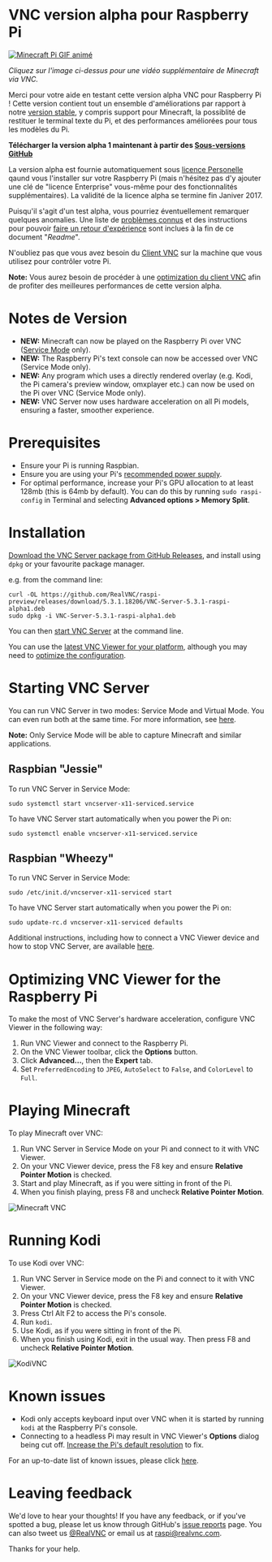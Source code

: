 VNC version alpha pour Raspberry Pi
==========================

[![Minecraft Pi GIF animé](MinecraftPi.gif)](http://www.youtube.com/watch?v=nMhjg7GdRWY "Vidéo Pi")

*Cliquez sur l'image ci-dessus pour une vidéo supplémentaire de Minecraft via VNC.*

Merci pour votre aide en testant cette version alpha VNC pour Raspberry Pi ! Cette version contient tout un ensemble d'améliorations par rapport à notre [version stable](https://www.realvnc.com/download/vnc/raspberrypi/), y compris support pour Minecraft, la possiblité de restituer le terminal texte du Pi, et des performances améliorées pour tous les modèles du Pi. 

**Télécharger la version alpha 1 maintenant à partir des [Sous-versions GitHub](https://github.com/RealVNC/raspi-preview/releases/download/5.3.1.18206/VNC-Server-5.3.1-raspi-alpha1.deb)**

La version alpha est fournie automatiquement sous [licence Personelle](https://www.realvnc.com/products/vnc/#versions) qaund vous l'installer sur votre Raspberry Pi (mais n'hésitez pas d'y ajouter une clé de "licence Enterprise" vous-même pour des fonctionnalités supplémentaires). La validité de la licence alpha se termine fin Janiver 2017.

Puisqu'il s'agit d'un test alpha, vous pourriez éventuellement remarquer quelques anomalies. Une liste de [problèmes connus](#knownIssues) et des instructions pour pouvoir [faire un retour d'expérience](#leavingFeedback) sont inclues à la fin de ce document "*Readme*".

N'oubliez pas que vous avez besoin du [Client VNC](https://www.realvnc.com/download/viewer/) sur la machine que vous utilisez pour contrôler votre Pi. 

**Note:** Vous aurez besoin de procéder à une [optimization du client VNC](#optimizingVncViewer) afin de profiter des meilleures performances de cette version alpha.

<a name="releaseNotes"></a>

Notes de Version
=============

- **NEW:** Minecraft can now be played on the Raspberry Pi over VNC ([Service Mode](#startVnc) only).
- **NEW:** The Raspberry Pi's text console can now be accessed over VNC (Service Mode only). 
- **NEW:** Any program which uses a directly rendered overlay (e.g. Kodi, the Pi camera's preview window, omxplayer etc.) can now be used on the Pi over VNC (Service Mode only).  
- **NEW:** VNC Server now uses hardware acceleration on all Pi models, ensuring a faster, smoother experience.  


Prerequisites
=============

- Ensure your Pi is running Raspbian. 
- Ensure you are using your Pi's [recommended power supply](https://www.raspberrypi.org/help/faqs/#powerReqs). 
- For optimal performance, increase your Pi's GPU allocation to at least 128mb (this is 64mb by default). You can do this by running ``sudo raspi-config`` in Terminal and selecting **Advanced options > Memory Split**. 


Installation
============

[Download the VNC Server package from GitHub Releases](https://github.com/RealVNC/raspi-preview/releases/download/5.3.1.18206/VNC-Server-5.3.1-raspi-alpha1.deb), and install using `dpkg` or your favourite package manager. 

e.g. from the command line:
```
curl -OL https://github.com/RealVNC/raspi-preview/releases/download/5.3.1.18206/VNC-Server-5.3.1-raspi-alpha1.deb
sudo dpkg -i VNC-Server-5.3.1-raspi-alpha1.deb
```

You can then [start VNC Server](#startVnc) at the command line. 

You can use the [latest VNC Viewer for your platform](http://www.realvnc.com/download/viewer/), although you may need to [optimize the configuration](#optimizingVncViewer).

<a name="startVnc"></a>

Starting VNC Server
===================

You can run VNC Server in two modes: Service Mode and Virtual Mode. You can even run both at the same time. For more information, see [here](https://www.realvnc.com/products/vnc/raspberrypi/). 

**Note:** Only Service Mode will be able to capture Minecraft and similar applications.

Raspbian "Jessie"
-----------------
To run VNC Server in Service Mode:
```
sudo systemctl start vncserver-x11-serviced.service
```
To have VNC Server start automatically when you power the Pi on:
```
sudo systemctl enable vncserver-x11-serviced.service
```

Raspbian "Wheezy"
-----------------
To run VNC Server in Service Mode:
```
sudo /etc/init.d/vncserver-x11-serviced start
```
To have VNC Server start automatically when you power the Pi on:
```
sudo update-rc.d vncserver-x11-serviced defaults
```

Additional instructions, including how to connect a VNC Viewer device and how to stop VNC Server, are available [here](https://www.realvnc.com/products/vnc/raspberrypi/). 

<a name="optimizingVncViewer"></a>

Optimizing VNC Viewer for the Raspberry Pi
==========================================

To make the most of VNC Server's hardware acceleration, configure VNC Viewer in the following way: 

1. Run VNC Viewer and connect to the Raspberry Pi. 
2. On the VNC Viewer toolbar, click the **Options** button. 
3. Click **Advanced...**, then the **Expert** tab. 
4. Set ``PreferredEncoding`` to ``JPEG``, ``AutoSelect`` to ``False``, and ``ColorLevel`` to ``Full``. 

Playing Minecraft
=================

To play Minecraft over VNC: 

1. Run VNC Server in Service Mode on your Pi and connect to it with VNC Viewer. 
2. On your VNC Viewer device, press the F8 key and ensure **Relative Pointer Motion** is checked. 
3. Start and play Minecraft, as if you were sitting in front of the Pi. 
5. When you finish playing, press F8 and uncheck **Relative Pointer Motion**. 

![Minecraft VNC](Screenshot1.PNG)

Running Kodi
============

To use Kodi over VNC: 

1. Run VNC Server in Service mode on the Pi and connect to it with VNC Viewer. 
2. On your VNC Viewer device, press the F8 key and ensure **Relative Pointer Motion** is checked. 
2. Press Ctrl Alt F2 to access the Pi's console. 
3. Run ``kodi``. 
4. Use Kodi, as if you were sitting in front of the Pi. 
5. When you finish using Kodi, exit in the usual way. Then press F8 and uncheck **Relative Pointer Motion**. 

![KodiVNC](KodiScreen.PNG)

<a name="knownIssues"></a>

Known issues
============

- Kodi only accepts keyboard input over VNC when it is started by running ``kodi`` at the Raspberry Pi's console. 
- Connecting to a headless Pi may result in VNC Viewer's **Options** dialog being cut off. [Increase the Pi's default resolution](https://support.realvnc.com/knowledgebase/article/View/523) to fix. 

For an up-to-date list of known issues, please click [here](https://github.com/RealVNC/raspi-preview/issues). 

<a name="leavingFeedback"></a>

Leaving feedback
================

We'd love to hear your thoughts! If you have any feedback, or if you've spotted a bug, please let us know through GitHub's [issue reports](https://github.com/RealVNC/raspi-preview/issues) page. You can also tweet us [@RealVNC](https://twitter.com/RealVNC) or email us at [raspi@realvnc.com](mailto:raspi@realvnc.com).

Thanks for your help. 

